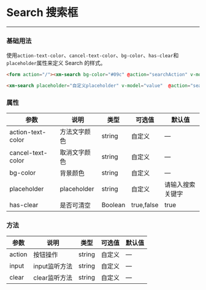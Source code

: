 # Search 搜索框
----
### 基础用法
 使用```action-text-color```、```cancel-text-color```、```bg-color```、```has-clear```和```placeholder```属性来定义 Search 的样式。
``` html
<form action="/"><xm-search bg-color="#09c" @action="searchAction" v-model="value" action-text-color="#fff"><span slot="search">确定</span></xm-search></form>

<xm-search placeholder="自定义placeholder" v-model="value"  @action="searchAction" @input="inputAction" action-text-color="#777" cancel-text-color="#777"  @cancel="searchCancel"><span slot="search">搜索</span><span slot="cancel">取消</span></xm-search>
```

### 属性
| 参数      | 说明    | 类型      | 可选值       | 默认值   |
|---------- |-------- |---------- |-------------  |-------- |
| action-text-color  | 方法文字颜色   | string    |  自定义  |     —    |
| cancel-text-color  | 取消文字颜色   | string    |  自定义  |     —    |
| bg-color     | 背景颜色   | string  | 自定义 |  —   |
| placeholder  | placeholder   | string    | 自定义 |   请输入搜索关键字    |
| has-clear    | 是否可清空   | Boolean    | true,false |   true    |


### 方法
| 参数      | 说明    | 类型      | 可选值       | 默认值   |
|---------- |-------- |---------- |-------------  |-------- |
| action     | 按钮操作   | string    |  自定义  |     —    |
| input     | input监听方法   | string  |  自定义  |  —   |
| clear     | clear监听方法   | string  |  自定义  |  —   |

